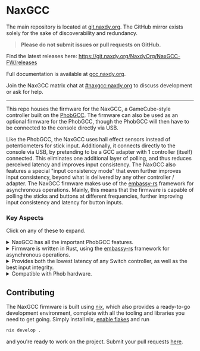 # NaxGCC

The main repository is located at [git.naxdy.org](https://git.naxdy.org/NaxdyOrg/NaxGCC-FW). The GitHub mirror exists solely for the sake of discoverability and redundancy.

> **Please do not submit issues or pull requests on GitHub.**

Find the latest releases here: https://git.naxdy.org/NaxdyOrg/NaxGCC-FW/releases

Full documentation is available at [gcc.naxdy.org](https://gcc.naxdy.org/).

Join the NaxGCC matrix chat at [#naxgcc:naxdy.org](https://matrix.to/#/#naxgcc:naxdy.org) to discuss development or ask for help.

---

This repo houses the firmware for the NaxGCC, a GameCube-style controller built on the [PhobGCC](https://github.com/PhobGCC/PhobGCC-SW). The firmware can also be used as an optional firmware for the PhobGCC, though the PhobGCC will then have to be connected to the console directly via USB.

Like the PhobGCC, the NaxGCC uses hall effect sensors instead of potentiometers for stick input. Additionally, it connects directly to the console via USB, by pretending to be a GCC adapter with 1 controller (itself) connected. This eliminates one additional layer of polling, and thus reduces perceived latency and improves input consistency. The NaxGCC also features a special "input consistency mode" that even further improves input consistency, beyond what is delivered by any other controller / adapter. The NaxGCC firmware makes use of the [embassy-rs](https://github.com/embassy-rs/embassy) framework for asynchronous operations. Mainly, this means that the firmware is capable of polling the sticks and buttons at different frequencies, further improving input consistency and latency for button inputs.

### Key Aspects

Click on any of these to expand.

<details><summary>NaxGCC has all the important PhobGCC features.</summary>

The hardware of NaxGCC is directly forked from PhobGCC's, meaning it benefits from the same improvements over a "regular" GCC, most importantly the fact that it uses hall-effect sensors instead of potentiometers for reading your stick positions.

Furthermore, large parts of its firmware have also been taken from PhobGCC's firmware, such as the snapback filter, cardinal snapping, and notch remapping to name a few. If you're used to calibrating a PhobGCC, you will have no trouble here.

</details>

<details><summary>Firmware is written in Rust, using the <a href="https://github.com/embassy-rs/embassy">embassy-rs</a> framework for asynchronous operations.</summary>

The firmware being written in Rust allows for writing much cleaner code than one would normally be used to when writing firmware in C, because Rust allows for many zero and low cost abstractions in order to enhance code readability and maintainability. Adding embassy-rs for asynchronous operations on top of that provides 2 main benefits:

1. It further improves code readability and maintainability by allowing to separate functionality on a semantic level.
2. It allows multiple tasks to be executed on the same thread, sharing their workload. Effectively, due to this, the NaxGCC can update its buttons at a ~50us (that's *micro*seconds) interval, and its sticks at a 1ms interval.

</details>

<details><summary>Provides both the lowest latency of any Switch controller, as well as the best input integrity.</summary>

Because the NaxGCC connects directly to the console via USB, it already outperforms any controller that has to go through an adapter in terms of input latency.

Further, the NaxGCC has a special "input consistency" mode (enabled by default), which ensures a $\gt 98\%$ input accuracy, compared to $\lt 76\%$ for any other controller (worse if there is an adapter in the mix, with the exception of the Lossless Adapter).

For details on how it works, have a look at our [documentation](https://gcc.naxdy.org/).

</details>

<details><summary>Compatible with Phob hardware.</summary>

The NaxGCC firmware is compatible with regular Phob 2.0 boards (those using an RP2040 microcontroller), since it's originally forked from the PhobGCC project. This means that if you are willing and able to slightly modify your controller shell to allow a micro USB cable to connect to your Phob board during play, you can turn your existing PhobGCC into a NaxGCC at no extra cost!

</details>

## Contributing

The NaxGCC firmware is built using [nix](https://nixos.org/download/), which also provides a ready-to-go development environment, complete with all the tooling and libraries you need to get going. Simply install nix, [enable flakes](https://nixos.wiki/wiki/Flakes) and run

```bash
nix develop .
```

and you're ready to work on the project. Submit your pull requests [here](https://git.naxdy.org/NaxdyOrg/NaxGCC-FW/pulls).
